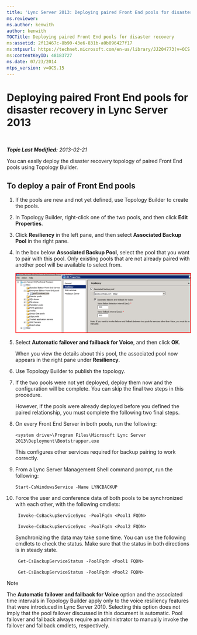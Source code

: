 ```yaml
---
title: 'Lync Server 2013: Deploying paired Front End pools for disaster recovery'
ms.reviewer: 
ms.author: kenwith
author: kenwith
TOCTitle: Deploying paired Front End pools for disaster recovery
ms:assetid: 2f12467c-8b90-43e6-831b-a0b096427f17
ms:mtpsurl: https://technet.microsoft.com/en-us/library/JJ204773(v=OCS.15)
ms:contentKeyID: 48183727
ms.date: 07/23/2014
mtps_version: v=OCS.15
---
```


<div data-xmlns="http://www.w3.org/1999/xhtml">

<div class="topic" data-xmlns="http://www.w3.org/1999/xhtml" data-msxsl="urn:schemas-microsoft-com:xslt" data-cs="http://msdn.microsoft.com/en-us/">

<div data-asp="http://msdn2.microsoft.com/asp">

# Deploying paired Front End pools for disaster recovery in Lync Server 2013

</div>

<div id="mainSection">

<div id="mainBody">

<span> </span>

_**Topic Last Modified:** 2013-02-21_

You can easily deploy the disaster recovery topology of paired Front End pools using Topology Builder.

<div>

## To deploy a pair of Front End pools

1.  If the pools are new and not yet defined, use Topology Builder to create the pools.

2.  In Topology Builder, right-click one of the two pools, and then click **Edit Properties**.

3.  Click **Resiliency** in the left pane, and then select **Associated Backup Pool** in the right pane.

4.  In the box below **Associated Backup Pool**, select the pool that you want to pair with this pool. Only existing pools that are not already paired with another pool will be available to select from.
    
    ![36080581-db76-497d-bf9e-f02b39574d0e](images/JJ204773.36080581-db76-497d-bf9e-f02b39574d0e(OCS.15).png "36080581-db76-497d-bf9e-f02b39574d0e")  

5.  Select **Automatic failover and failback for Voice**, and then click **OK**.
    
    When you view the details about this pool, the associated pool now appears in the right pane under **Resiliency**.

6.  Use Topology Builder to publish the topology.

7.  If the two pools were not yet deployed, deploy them now and the configuration will be complete. You can skip the final two steps in this procedure.
    
    However, if the pools were already deployed before you defined the paired relationship, you must complete the following two final steps.

8.  On every Front End Server in both pools, run the following:
    
        <system drive>\Program Files\Microsoft Lync Server 2013\Deployment\Bootstrapper.exe 
    
    This configures other services required for backup pairing to work correctly.

9.  From a Lync Server Management Shell command prompt, run the following:
    
        Start-CsWindowsService -Name LYNCBACKUP

10. Force the user and conference data of both pools to be synchronized with each other, with the following cmdlets:
    
       ```
        Invoke-CsBackupServiceSync -PoolFqdn <Pool1 FQDN>
       ```
    
       ```
        Invoke-CsBackupServiceSync -PoolFqdn <Pool2 FQDN>
       ```
    
    Synchronizing the data may take some time. You can use the following cmdlets to check the status. Make sure that the status in both directions is in steady state.
    
       ```
        Get-CsBackupServiceStatus -PoolFqdn <Pool1 FQDN>
       ```
    
       ```
        Get-CsBackupServiceStatus -PoolFqdn <Pool2 FQDN>
       ```

<div class="">


> [!NOTE]  
> The <STRONG>Automatic failover and failback for Voice</STRONG> option and the associated time intervals in Topology Builder apply only to the voice resiliency features that were introduced in Lync Server 2010. Selecting this option does not imply that the pool failover discussed in this document is automatic. Pool failover and failback always require an administrator to manually invoke the failover and failback cmdlets, respectively.



</div>

</div>

</div>

<span> </span>

</div>

</div>

</div>

